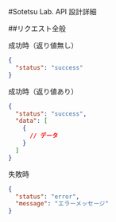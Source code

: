 #Sotetsu Lab. API 設計詳細

##リクエスト全般

成功時（返り値無し）

```json
{
  "status": "success"
}
```

成功時（返り値あり）

```json
{
  "status": "success",
  "data": [
    {
      // データ
    }
  ]
}
```

失敗時

```json
{
  "status": "error",
  "message": "エラーメッセージ"
}
```
